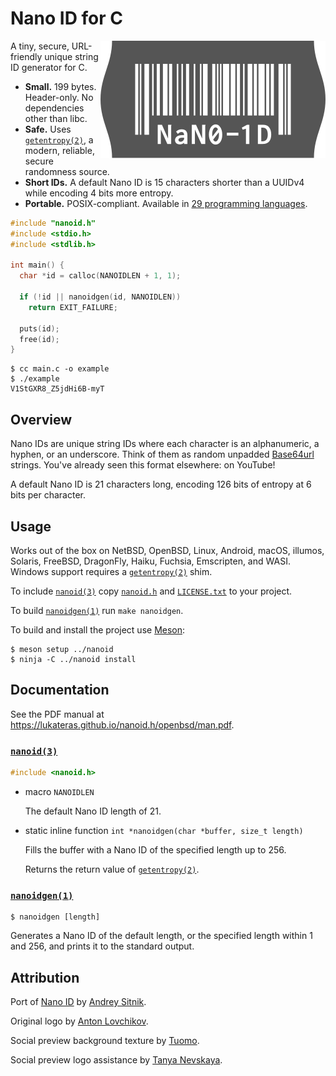 # Nano ID for C

<img src="../logo.svg" align="right" alt="Logo">

A tiny, secure, URL-friendly unique string ID generator for C.

- **Small.** 199 bytes. Header-only. No dependencies other than libc.
- **Safe.** Uses [`getentropy(2)`][], a modern, reliable, secure randomness source.
- **Short IDs.** A default Nano ID is 15 characters shorter than a UUIDv4 while
  encoding 4 bits more entropy.
- **Portable.** POSIX-compliant. Available in [29 programming languages][ports].

```c
#include "nanoid.h"
#include <stdio.h>
#include <stdlib.h>

int main() {
  char *id = calloc(NANOIDLEN + 1, 1);

  if (!id || nanoidgen(id, NANOIDLEN))
    return EXIT_FAILURE;

  puts(id);
  free(id);
}
```

```
$ cc main.c -o example
$ ./example
V1StGXR8_Z5jdHi6B-myT
```

[ports]: https://github.com/ai/nanoid#other-programming-languages

## Overview

Nano IDs are unique string IDs where each character is an alphanumeric, a
hyphen, or an underscore. Think of them as random unpadded [Base64url][]
strings. You've already seen this format elsewhere: on YouTube!

A default Nano ID is 21 characters long, encoding 126 bits of entropy at 6 bits
per character.

[Base64url]: https://datatracker.ietf.org/doc/html/rfc4648#section-5

## Usage

Works out of the box on NetBSD, OpenBSD, Linux, Android, macOS, illumos,
Solaris, FreeBSD, DragonFly, Haiku, Fuchsia, Emscripten, and WASI. Windows
support requires a [`getentropy(2)`][] shim.

To include [`nanoid(3)`][] copy [`nanoid.h`][] and [`LICENSE.txt`][] to your
project.

To build [`nanoidgen(1)`][] run `make nanoidgen`.

To build and install the project use [Meson][]:

```
$ meson setup ../nanoid
$ ninja -C ../nanoid install
```

[`nanoid.h`]: ../nanoid.h
[`LICENSE.txt`]: ../LICENSE.txt

[Meson]: https://meson.build

## Documentation

See the PDF manual at <https://lukateras.github.io/nanoid.h/openbsd/man.pdf>.

### [`nanoid(3)`][]

```c
#include <nanoid.h>
```

- macro `NANOIDLEN`

  The default Nano ID length of 21.

- static inline function `int *nanoidgen(char *buffer, size_t length)`

  Fills the buffer with a Nano ID of the specified length up to 256.

  Returns the return value of [`getentropy(2)`][].

### [`nanoidgen(1)`][]

```
$ nanoidgen [length]
```

Generates a Nano ID of the default length, or the specified length within 1 and
256, and prints it to the standard output.

[`getentropy(2)`]: https://pubs.opengroup.org/onlinepubs/9799919799/functions/getentropy.html
[`nanoid(3)`]: https://lukateras.github.io/nanoid.h/openbsd/man/nanoid.3.html
[`nanoidgen(1)`]: https://lukateras.github.io/nanoid.h/man/nanoidgen.1.html

## Attribution

Port of [Nano ID](https://github.com/ai/nanoid) by [Andrey Sitnik](https://sitnik.ru).

Original logo by [Anton Lovchikov](https://github.com/antiflasher).

Social preview background texture by [Tuomo](https://x.com/tuomodesign).

Social preview logo assistance by [Tanya Nevskaya](https://github.com/unparalloser).
